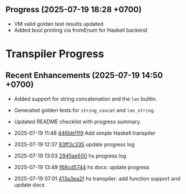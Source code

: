 ## Progress (2025-07-19 18:28 +0700)
- VM valid golden test results updated
- Added bool printing via fromEnum for Haskell backend

# Transpiler Progress

## Recent Enhancements (2025-07-19 14:50 +0700)
- Added support for string concatenation and the `len` builtin.
- Generated golden tests for `string_concat` and `len_string`.
- Updated README checklist with progress summary.

- 2025-07-19 11:48  [446bbf1f9](https://example.com/commit/446bbf1f9) Add simple Haskell transpiler
- 2025-07-19 12:37  [93ff3c335](https://example.com/commit/93ff3c335) update progress log
- 2025-07-19 13:03  [2945ae550](https://example.com/commit/2945ae550) hs progress log
- 2025-07-19 13:49  [f68cd5744](https://example.com/commit/f68cd5744) hs docs: update progress
- 2025-07-19 07:01  [413a3ea2f](https://example.com/commit/413a3ea2f) hs transpiler: add function support and update docs
